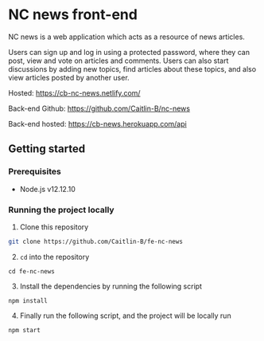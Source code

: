 # NC news front-end

NC news is a web application which acts as a resource of news articles.

Users can sign up and log in using a protected password, where they can post, view and vote on articles and comments. Users can also start discussions by adding new topics, find articles about these topics, and also view articles posted by another user.

Hosted: https://cb-nc-news.netlify.com/

Back-end Github: https://github.com/Caitlin-B/nc-news

Back-end hosted: https://cb-news.herokuapp.com/api

## Getting started

### Prerequisites

- Node.js v12.12.10

### Running the project locally

1. Clone this repository

```bash
git clone https://github.com/Caitlin-B/fe-nc-news
```

2. `cd` into the repository

```
cd fe-nc-news
```

3. Install the dependencies by running the following script

```
npm install
```

4. Finally run the following script, and the project will be locally run

```
npm start
```

